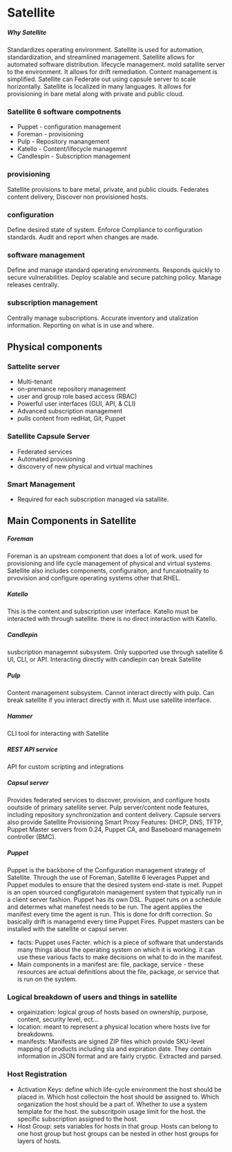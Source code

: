 # Satellite
##### Why Satellite
Standardizes operating environment.  Satellite is used for automation, standardization, and streamlined management.  Satellite allows for automated software distribution.  lifecycle management.  mold satallite server to the environment.  It allows for drift remediation.  Content management is simplified.  Satellite can Federate out using capsule server to scale horizontally.  Satellite is localized in many languages.  It allows for provisioning in bare metal along with private and public cloud.
### Satellite 6 software compotnents
- Puppet - configuration management
- Foreman - provisioning
- Pulp - Repository manangement
- Katello - Content/lifecycle managemnt
- Candlespin - Subscription management

### provisioning
Satellite provisions to bare metal, private, and public clouds.  Federates content delivery, Discover non provisioned hosts.

### configuration
Define desired state of system.  Enforce Compliance to configuration standards.  Audit and report when changes are made.

### software management
Define and manage standard operating environments.  Responds quickly to secure vulnerabilities.  Deploy scalable and secure patching policy.  Manage releases centrally.

### subscription management
Centrally manage subscriptions.  Accurate inventory and utalization information.  Reporting on what is in use and where.

## Physical components
### Sattelite server
- Multi-tenant
- on-premance repository management
- user and group role based access (RBAC)
- Powerful user interfaces (GUI, API, & CLI)
- Advanced subscription management
- pulls content from redHat, Git, Puppet

### Satellite Capsule Server
- Federated services
- Automated provisioning
- discovery of new physical and virtual machines

### Smart Management
- Required for each subscription managed via satallite.

## Main Components in Satellite
##### Foreman
Foreman is an upstream component that does a lot of work.  used for provisioning and life cycle management of physical and virtual systems.  Satellite also includes components, configuraiton, and funcaiotnality to prvovision and configure operating systems other that RHEL.
##### Katello
This is the content and subscription user interface.  Katello must be interacted with through satellite.  there is no direct interaction with Katello.  
##### Candlepin
susbcription managemnt subsystem.  Only supported use through satellite 6 UI, CLI, or API.  Interacting directly with candlepin can break Satellite
##### Pulp
Content management subsystem.  Cannot interact directly with pulp.  Can break satellite if you interact directly with it.  Must use satellite interface.
##### Hammer
CLI tool for interacting with Satellite
##### REST API service
API for custom scripting and integrations
##### Capsul server
Provides federated services to discover, provision, and configure hosts ooutside of primary satellite server.  Pulp server/content node features, including repository synchronization and content delivery.  Capsule servers also provide Satellite Provisioning Smart Proxy Features:  DHCP, DNS, TFTP, Puppet Master servers from 0.24, Puppet CA, and Baseboard managemetn controller (BMC).  
##### Puppet
Puppet is the backbone of the Configuration management strategy of Satellite.  Through the use of Foreman, Satellite 6 leverages Puppet and Puppet modules to ensure that the desired system end-state is met.  Puppet is an open sourced congfiguratoin management system that typically run in a client server fashion.  Puppet has its own DSL. Puppet runs on a schedule and determes what manefest needs to be run.  The agent applies the manifest every time the agent is run.  This is done for drift correction. So basically drift is managemd every time Puppet Fires.  Puppet masters can be installed with the satellite or capsul server.
- facts:  Puppet uses Facter.  which is a piece of software that understands many things about the operating system on which it is working.  it can use these various facts to make decisions on what to do in the manifest.  
- Main components in a manifest are: file, package, service - these resources are actual definitions about the file, package, or service that is run on the system.  
### Logical breakdown of users and things in satellite
- orgainization: logical group of hosts based on ownership, purpose, content, security level, ect...
- location: meant to represent a physical location where hosts live for breakdowns.  
- manifests: Manifests are signed ZIP files which provide SKU-level mapping of products including sla and expiration date.  They contain information in JSON format and are fairly cryptic.  Extracted and parsed. 

### Host Registration
- Activation Keys: define which life-cycle environment the host should be placed in.  Which host collectoin the host should be assigned to.  Which organization the host should be a part of.  Whether to use a system template for the host. the subscritpoin usage limit for the host.  the specific subscription assigned to the host.
- Host Group: sets variables for hosts in that group.  Hosts can belong to one host group but host groups can be nested in other host groups for layers of hosts. 


